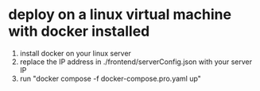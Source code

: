 # deploy on a linux virtual machine with docker installed
1. install docker on your linux server
2. replace the IP address in ./frontend/serverConfig.json with your server IP
3. run "docker compose -f docker-compose.pro.yaml up"

